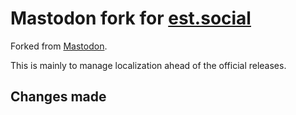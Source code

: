 # Mastodon fork for [est.social](https://est.social/)

Forked from [Mastodon](https://github.com/mastodon/mastodon/).

This is mainly to manage localization ahead of the official releases.

## Changes made

